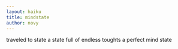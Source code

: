 ```yaml
---
layout: haiku
title: mindstate
author: novy
---
```


traveled to state
a state full of endless toughts
a perfect mind state

